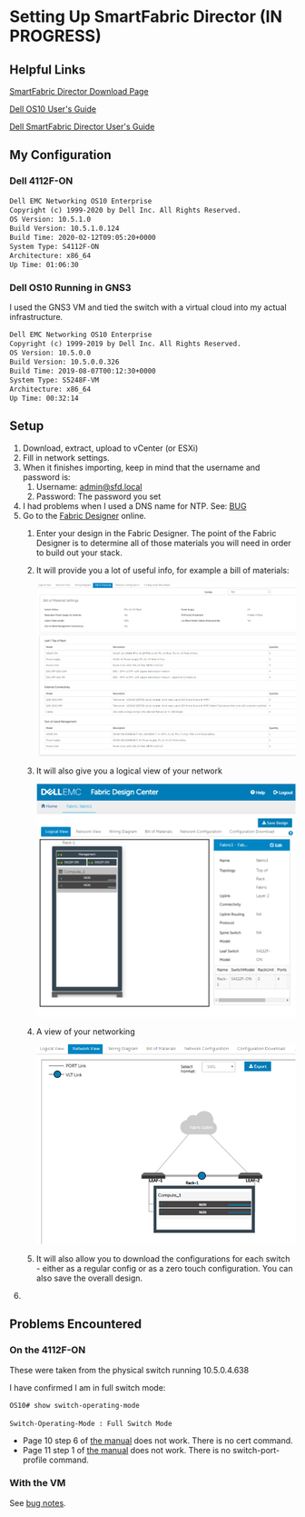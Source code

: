 # Setting Up SmartFabric Director (IN PROGRESS)

## Helpful Links

[SmartFabric Director Download Page](https://www.force10networks.com/CSPortal20/Software/SmartFabric.aspx)

[Dell OS10 User's Guide](https://topics-cdn.dell.com/pdf/smartfabric-os10-5-0_en-us.pdf)

[Dell SmartFabric Director User's Guide](https://topics-cdn.dell.com/pdf/smart-fabric-director_users-guide10_en-us.pdf)

## My Configuration

### Dell 4112F-ON

    Dell EMC Networking OS10 Enterprise
    Copyright (c) 1999-2020 by Dell Inc. All Rights Reserved.
    OS Version: 10.5.1.0
    Build Version: 10.5.1.0.124
    Build Time: 2020-02-12T09:05:20+0000
    System Type: S4112F-ON
    Architecture: x86_64
    Up Time: 01:06:30

### Dell OS10 Running in GNS3

I used the GNS3 VM and tied the switch with a virtual cloud into my actual infrastructure.

    Dell EMC Networking OS10 Enterprise
    Copyright (c) 1999-2019 by Dell Inc. All Rights Reserved.
    OS Version: 10.5.0.0
    Build Version: 10.5.0.0.326
    Build Time: 2019-08-07T00:12:30+0000
    System Type: S5248F-VM
    Architecture: x86_64
    Up Time: 00:32:14

## Setup

1. Download, extract, upload to vCenter (or ESXi)
2. Fill in network settings.
3. When it finishes importing, keep in mind that the username and password is:
   1. Username: admin@sfd.local
   2. Password: The password you set
4. I had problems when I used a DNS name for NTP. See: [BUG](./BUG.md)
5. Go to the [Fabric Designer](https://fdc.emc.com/#!/network-fabric) online.
   1. Enter your design in the Fabric Designer. The point of the Fabric Designer is to determine all of those materials you will need in order to build out your stack.
   2. It will provide you a lot of useful info, for example a bill of materials:

        ![](images/bom.PNG)

   3. It will also give you a logical view of your network

        ![](images/logical_view.PNG)

   4. A view of your networking

        ![](images/network_view.PNG)

   5. It will also allow you to download the configurations for each switch - either as a regular config or as a zero touch configuration. You can also save the overall design.
6. 

## Problems Encountered

### On the 4112F-ON

These were taken from the physical switch running 10.5.0.4.638

I have confirmed I am in full switch mode:

    OS10# show switch-operating-mode

    Switch-Operating-Mode : Full Switch Mode

- Page 10 step 6 of [the manual](https://downloads.dell.com/manuals/all-products/esuprt_networking_int/esuprt_networking_mgmt_software/smart-fabric-director_users-guide_en-us.pdf) does not work. There is no cert command.
- Page 11 step 1 of [the manual](https://downloads.dell.com/manuals/all-products/esuprt_networking_int/esuprt_networking_mgmt_software/smart-fabric-director_users-guide_en-us.pdf) does not work. There is no switch-port-profile command.

### With the VM

See [bug notes](./BUG.md).